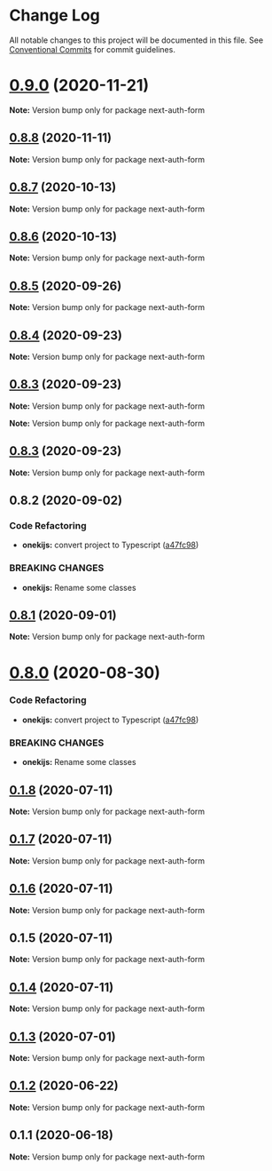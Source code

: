 # Change Log

All notable changes to this project will be documented in this file.
See [Conventional Commits](https://conventionalcommits.org) for commit guidelines.

# [0.9.0](https://github.com/oneki/onekijs/compare/v0.8.8...v0.9.0) (2020-11-21)

**Note:** Version bump only for package next-auth-form





## [0.8.8](https://github.com/oneki/onekijs/compare/v0.8.7...v0.8.8) (2020-11-11)

**Note:** Version bump only for package next-auth-form





## [0.8.7](https://github.com/oneki/onekijs/compare/v0.8.6...v0.8.7) (2020-10-13)

**Note:** Version bump only for package next-auth-form





## [0.8.6](https://github.com/oneki/onekijs/compare/v0.8.5...v0.8.6) (2020-10-13)

**Note:** Version bump only for package next-auth-form





## [0.8.5](https://github.com/oneki/onekijs/compare/v0.8.4...v0.8.5) (2020-09-26)

**Note:** Version bump only for package next-auth-form





## [0.8.4](https://github.com/oneki/onekijs/compare/v0.8.3...v0.8.4) (2020-09-23)

**Note:** Version bump only for package next-auth-form





## [0.8.3](https://github.com/oneki/onekijs/compare/v0.8.1...v0.8.3) (2020-09-23)

**Note:** Version bump only for package next-auth-form







**Note:** Version bump only for package next-auth-form





## [0.8.3](https://github.com/oneki/onekijs/compare/v0.8.1...v0.8.3) (2020-09-23)

**Note:** Version bump only for package next-auth-form





## 0.8.2 (2020-09-02)


### Code Refactoring

* **onekijs:** convert project to Typescript ([a47fc98](https://github.com/oneki/onekijs/commit/a47fc9815fbb51271c12505a65cd8b38a1ab04e3))


### BREAKING CHANGES

* **onekijs:** Rename some classes





## [0.8.1](https://github.com/oneki/onekijs/compare/v0.8.0...v0.8.1) (2020-09-01)

**Note:** Version bump only for package next-auth-form





# [0.8.0](https://github.com/oneki/onekijs/compare/v0.5.0...v0.8.0) (2020-08-30)


### Code Refactoring

* **onekijs:** convert project to Typescript ([a47fc98](https://github.com/oneki/onekijs/commit/a47fc9815fbb51271c12505a65cd8b38a1ab04e3))


### BREAKING CHANGES

* **onekijs:** Rename some classes





## [0.1.8](https://github.com/oneki/onekijs/compare/next-auth-form@0.1.7...next-auth-form@0.1.8) (2020-07-11)

**Note:** Version bump only for package next-auth-form





## [0.1.7](https://github.com/oneki/onekijs/compare/next-auth-form@0.1.6...next-auth-form@0.1.7) (2020-07-11)

**Note:** Version bump only for package next-auth-form





## [0.1.6](https://github.com/oneki/onekijs/compare/next-auth-form@0.1.5...next-auth-form@0.1.6) (2020-07-11)

**Note:** Version bump only for package next-auth-form





## 0.1.5 (2020-07-11)

**Note:** Version bump only for package next-auth-form





## [0.1.4](https://github.com/oneki/onekijs/compare/next-auth-form@0.1.3...next-auth-form@0.1.4) (2020-07-11)

**Note:** Version bump only for package next-auth-form





## [0.1.3](https://github.com/oneki/onekijs/compare/next-auth-form@0.1.2...next-auth-form@0.1.3) (2020-07-01)

**Note:** Version bump only for package next-auth-form





## [0.1.2](https://github.com/oneki/onekijs/compare/next-auth-form@0.1.1...next-auth-form@0.1.2) (2020-06-22)

**Note:** Version bump only for package next-auth-form





## 0.1.1 (2020-06-18)

**Note:** Version bump only for package next-auth-form
